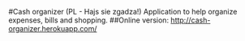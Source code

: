 #Cash organizer (PL - Hajs sie zgadza!)
Application to help organize expenses, bills and shopping.
##Online version:
http://cash-organizer.herokuapp.com/
